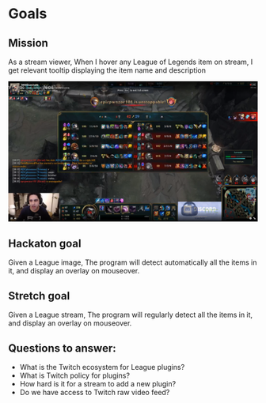 # Goals

## Mission
As a stream viewer,
When I hover any League of Legends item on stream,
I get relevant tooltip displaying the item name and description

![Example image](screenshots/stream1.png)

## Hackaton goal
Given a League image,
The program will detect automatically all the items in it, and display an overlay on mouseover.

## Stretch goal
Given a League stream,
The program will regularly detect all the items in it, and display an overlay on mouseover.


## Questions to answer:

* What is the Twitch ecosystem for League plugins?
* What is Twitch policy for plugins?
* How hard is it for a stream to add a new plugin?
* Do we have access to Twitch raw video feed?
